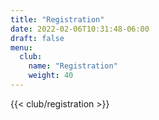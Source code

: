 ```yaml
---
title: "Registration"
date: 2022-02-06T10:31:48-06:00
draft: false
menu:
  club:
    name: "Registration"
    weight: 40
---
```


{{< club/registration >}}